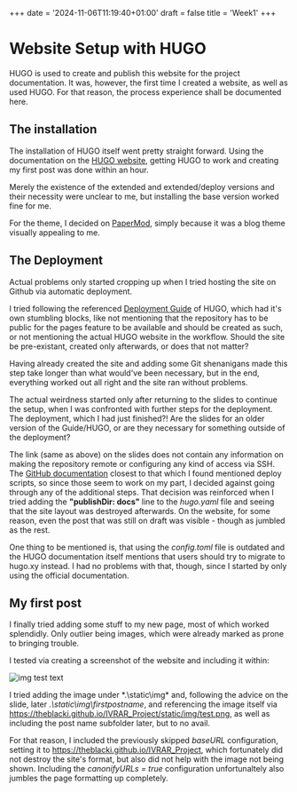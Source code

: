 +++
date = '2024-11-06T11:19:40+01:00'
draft = false
title = 'Week1'
+++

# Website Setup with HUGO
HUGO is used to create and publish this website for the project documentation. It was, however, the first time I created a website, as well as used HUGO.
For that reason, the process experience shall be documented here.

## The installation
The installation of HUGO itself went pretty straight forward. Using the documentation on the [HUGO website](https://gohugo.io/getting-started/installing/ "HUGO installation documentation"), getting HUGO to work and creating my first post was done within an hour.

Merely the existence of the extended and extended/deploy versions and their necessity were unclear to me, but installing the base version worked fine for me.

For the theme, I decided on [PaperMod](https://github.com/adityatelange/hugo-PaperMod/ "PaperMod Repository"), simply because it was a blog theme visually appealing to me.

## The Deployment
Actual problems only started cropping up when I tried hosting the site on Github via automatic deployment.

I tried following the referenced [Deployment Guide](https://gohugo.io/hosting-and-deployment/hosting-on-github/ "HUGO Github Deployment Guide") of HUGO, which had it's own stumbling blocks, like not mentioning that the repository has to be public for the pages feature to be available and should be created as such, or not mentioning the actual HUGO website in the workflow.
Should the site be pre-existant, created only afterwards, or does that not matter?

Having already created the site and adding some Git shenanigans made this step take longer than what would've been necessary, but in the end, everything worked out all right and the site ran without problems.

The actual weirdness started only after returning to the slides to continue the setup, when I was confronted with further steps for the deployment. The deployment, which I had just finished?!
Are the slides for an older version of the Guide/HUGO, or are they necessary for something outside of the deployment?

The link (same as above) on the slides does not contain any information on making the repository remote or configuring any kind of access via SSH. The [GitHub documentation](https://docs.github.com/en/authentication/connecting-to-github-with-ssh/managing-deploy-keys "Managing Deploy Keys - Github Documentation") closest to that which I found mentioned deploy scripts, so since those seem to work on my part, I decided against going through any of the additional steps.
That decision was reinforced when I tried adding the **"publishDir: docs"** line to the *hugo.yaml* file and seeing that the site layout was destroyed afterwards. On the website, for some reason, even the post that was still on draft was visible - though as jumbled as the rest.

One thing to be mentioned is, that using the *config.toml* file is outdated and the HUGO documentation itself mentions that users should try to migrate to hugo.xy instead. I had no problems with that, though, since I started by only using the official documentation.

## My first post
I finally tried adding some stuff to my new page, most of which worked splendidly. Only outlier being images, which were already marked as prone to bringing trouble.

I tested via creating a screenshot of the website and including it within:

![img test text](https://theblacki.github.io/IVRAR_Project/static/img/test.png "Title img Text")

I tried adding the image under *.\static\img\* and, following the advice on the slide, later *.\static\img\firstpostname*, and referencing the image itself via https://theblacki.github.io/IVRAR_Project/static/img/test.png, as well as including the post name subfolder later, but to no avail.

For that reason, I included the previously skipped *baseURL* configuration, setting it to https://theblacki.github.io/IVRAR_Project, which fortunately did not destroy the site's format, but also did not help with the image not being shown. Including the *canonifyURLs = true* configuration unfortunaltely also jumbles the page formatting up completely.

<!---
http://localhost:1313/IVRAR_Project/posts/week1/
### H3
[inline link with title](https://www.google.com "Google's Homepage")
#### H4
some text, maybe *italic*, maybe **bold**?
```csharp
string test = "toll";
```
-->